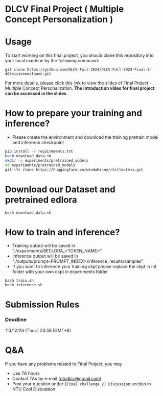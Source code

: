 # DLCV Final Project ( Multiple Concept Personalization )

# Usage
To start working on this final project, you should clone this repository into your local machine by the following command:

    git clone https://github.com/DLCV-Fall-2024/DLCV-Fall-2024-Final-2-404visionnotfound.git
  


For more details, please click [this link](https://docs.google.com/presentation/d/1eeXx_dL0OgkDn9_lhXnimTHrE6OYvAiiVOBwo2CTVOQ/edit?usp=sharing) to view the slides of Final Project - Multiple Concept Personalization. **The introduction video for final project can be accessed in the slides.**


# How to prepare your training and inference?
* Please create the environment and download the training pretrain model and inference checkpoint
```bash
pip install -r requirements.txt
bash download_data.sh
mkdir -p experiments/pretrained_models
cd experiments/pretrained_models
git-lfs clone https://huggingface.co/windwhinny/chilloutmix.git
```
# Download our Dataset and pretrained edlora 
```shell script=
bash download_data.sh
```

# How to train and inference?
* Training output will be saved in "./experiments/8EDLORA_<TOKEN_NAME>"
* Inference output will be saved in "./outputs/prompt<PROMPT_INDEX>/inference_results/samples"
* If you want to inference your training ckpt please replace the ckpt in inf folder with your own ckpt in experiments folder
```shell script=
bash train.sh 
bash inference.sh 
```

# Submission Rules
### Deadline
113/12/26 (Thur.) 23:59 (GMT+8)
    
# Q&A
If you have any problems related to Final Project, you may
- Use TA hours
- Contact TAs by e-mail ([ntudlcv@gmail.com](mailto:ntudlcv@gmail.com))
- Post your question under `[Final challenge 2] Discussion` section in NTU Cool Discussion
